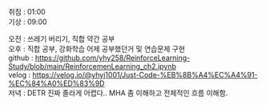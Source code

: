 취침 : 01:00  
기상 : 09:00  
  
오전 : 쓰레기 버리기, 직합 약간 공부  
오후 : 직합 공부, 강화학습 어제 공부했던거 및 연습문제 구현  
github : https://github.com/yhy258/ReinforceLearning-Study/blob/main/ReinforcemenLearning_ch2.ipynb  
velog : https://velog.io/@yhyj1001/Just-Code-%EB%8B%A4%EC%A4%91-%EC%84%A0%ED%83%9D  
저녁 : DETR 진짜 졸라게 어렵다.. MHA 좀 이해하고 전체적인 흐름 이해함.
